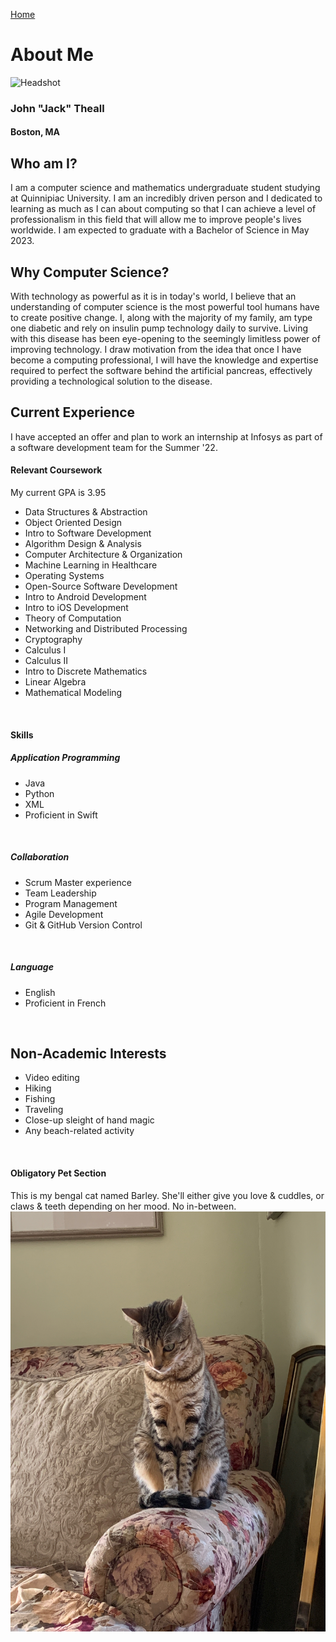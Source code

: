 [Home](./)
# About Me
![Headshot](./assets/images/Theall_Headshot.jpg)
### John "Jack" Theall
#### Boston, MA


## Who am I?
I am a computer science and mathematics undergraduate student studying at Quinnipiac University. I am an incredibly
driven person and I dedicated to learning as much as I can about computing so
that I can achieve a level of professionalism in this field that will allow
me to improve people's lives worldwide. I am expected to graduate with a Bachelor of Science in May 2023.

## Why Computer Science?
With technology as powerful as it is in today's world, I believe that an understanding of computer science
is the most powerful tool humans have to create positive change. I, along with the majority of my family,
am type one diabetic and rely on insulin pump technology daily to survive. Living with this disease
has been eye-opening to the seemingly limitless power of improving technology. I draw motivation from the idea that
once I have become a computing professional, I will have the knowledge and expertise required to perfect the software behind
the artificial pancreas, effectively providing a technological solution to the disease.

## Current Experience
I have accepted an offer and plan to work an internship at Infosys as part of a software development team for the Summer '22.

#### Relevant Coursework
My current GPA is 3.95
- Data Structures & Abstraction
- Object Oriented Design
- Intro to Software Development
- Algorithm Design & Analysis
- Computer Architecture & Organization
- Machine Learning in Healthcare
- Operating Systems
- Open-Source Software Development
- Intro to Android Development
- Intro to iOS Development
- Theory of Computation
- Networking and Distributed Processing
- Cryptography
- Calculus I
- Calculus II
- Intro to Discrete Mathematics
- Linear Algebra
- Mathematical Modeling

<br />

#### Skills
##### Application Programming
- Java
- Python
- XML
- Proficient in Swift

<br />

##### Collaboration
- Scrum Master experience
- Team Leadership
- Program Management
- Agile Development
- Git & GitHub Version Control

<br />

##### Language
- English
- Proficient in French

<br />

## Non-Academic Interests
- Video editing
- Hiking
- Fishing
- Traveling
- Close-up sleight of hand magic
- Any beach-related activity

<br />

#### Obligatory Pet Section
This is my bengal cat named Barley. She'll either give you love & cuddles, or claws & teeth depending on her mood. No in-between.
![Barley](./assets/images/barley.JPG)

